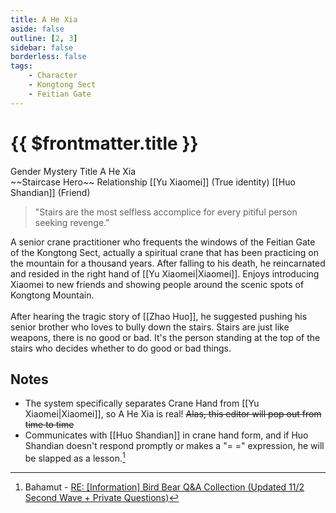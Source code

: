 ```yaml
---
title: A He Xia
aside: false
outline: [2, 3]
sidebar: false
borderless: false
tags:
    - Character
    - Kongtong Sect
    - Feitian Gate
---
```


# {{ $frontmatter.title }}

<ChTabs position="bottom">
	<ChTab title="A He Xia">
		<Ch src='/images/characters/special805/special.webp' position='right'/>
		<ChName nameZh='阿鶴俠' nameEn='A He Xia' position='right' />
		<ChTable>
			<ChTr>
				<ChTd isTitle=true>
					Gender
				</ChTd>
				<ChTd>
					Mystery
				</ChTd>
			</ChTr>
			<ChTr>
				<ChTd isTitle=true>
					Title
				</ChTd>
				<ChTd>
					A He Xia<br>~~Staircase Hero~~
				</ChTd>
			</ChTr>
			<ChTr>
				<ChTd isTitle=true position='center'>
					Relationship
				</ChTd>
			</ChTr>
			<ChTr>
				<ChTd position='center'>
					[[Yu Xiaomei]] (True identity)
				</ChTd>
			</ChTr>
			<ChTr>
				<ChTd position='center'>
					[[Huo Shandian]] (Friend)
				</ChTd>
			</ChTr>
		</ChTable>
	</ChTab>
	<ChTab title="Let's Play!">
		<Ch src='/images/characters/special805/special2.webp' position='right'/>
		<ChName nameZh='阿鶴俠' nameEn='A He Xia' position='right' />
	</ChTab>
</ChTabs>

> "Stairs are the most selfless accomplice for every pitiful person seeking revenge."

A senior crane practitioner who frequents the windows of the Feitian Gate of the Kongtong Sect, actually a spiritual crane that has been practicing on the mountain for a thousand years. After falling to his death, he reincarnated and resided in the right hand of [[Yu Xiaomei|Xiaomei]]. Enjoys introducing Xiaomei to new friends and showing people around the scenic spots of Kongtong Mountain.
<br><br>
After hearing the tragic story of [[Zhao Huo]], he suggested pushing his senior brother who loves to bully down the stairs. Stairs are just like weapons, there is no good or bad. It's the person standing at the top of the stairs who decides whether to do good or bad things.

## Notes

- The system specifically separates Crane Hand from [[Yu Xiaomei|Xiaomei]], so A He Xia is real! ~~Alas, this editor will pop out from time to time~~
- Communicates with [[Huo Shandian]] in crane hand form, and if Huo Shandian doesn't respond promptly or makes a "= =" expression, he will be slapped as a lesson.[^1]

[^1]: Bahamut - [RE: [Information] Bird Bear Q&A Collection (Updated 11/2 Second Wave + Private Questions)](https://forum.gamer.com.tw/Co.php?bsn=73317&sn=12184&subbsn=1&bPage=0)